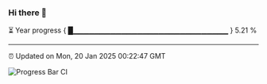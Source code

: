 ### Hi there 👋

⏳ Year progress { █▁▁▁▁▁▁▁▁▁▁▁▁▁▁▁▁▁▁▁▁▁▁▁▁▁▁▁▁▁ } 5.21 %

---

⏰ Updated on Mon, 20 Jan 2025 00:22:47 GMT

![Progress Bar CI](https://github.com/liununu/liununu/workflows/Progress%20Bar%20CI/badge.svg)
